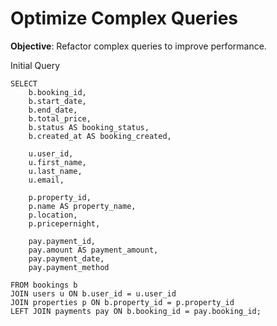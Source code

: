 # Optimize Complex Queries
**Objective**: Refactor complex queries to improve performance.

Initial Query
```mysql
SELECT
    b.booking_id,
    b.start_date,
    b.end_date,
    b.total_price,
    b.status AS booking_status,
    b.created_at AS booking_created,

    u.user_id,
    u.first_name,
    u.last_name,
    u.email,

    p.property_id,
    p.name AS property_name,
    p.location,
    p.pricepernight,

    pay.payment_id,
    pay.amount AS payment_amount,
    pay.payment_date,
    pay.payment_method

FROM bookings b
JOIN users u ON b.user_id = u.user_id
JOIN properties p ON b.property_id = p.property_id
LEFT JOIN payments pay ON b.booking_id = pay.booking_id;
```